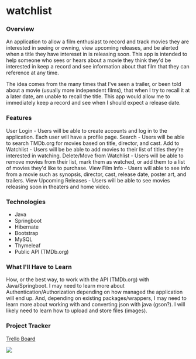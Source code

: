 # watchlist

### Overview
An application to allow a film enthusiast to record and track movies they are interested in seeing or owning, view upcoming releases, and be alerted when a title they have intereset in is releasing soon. This app is intended to help someone who sees or hears about a movie they think they'd be interested in keep a record and see information about that film that they can reference at any time.

The idea comes from the many times that I've seen a trailer, or been told about a movie (usually more independent films), that when I try to recall it at a later date, am unable to recall the title. This app would allow me to immediately keep a record and see when I should expect a release date.
### Features
User Login - Users will be able to create accounts and log in to the application. Each user will have a profile page.
Search - Users will be able to search TMDb.org for movies based on title, director, and cast.
Add to Watchlist - Users will be be able to add movies to their list of titles they're interested in watching.
Delete/Move from Watchlist - Users will be able to remove movies from their list, mark them as watched, or add them to a list of movies they'd like to purchase.
View Film Info - Users will able to see info from a movie such as synopsis, director, cast, release date, poster art, and trailers.
View Upcoming Releases - Users will be able to see movies releasing soon in theaters and home video.
### Technologies
- Java
- Springboot
- Hibernate
- Bootstrap
- MySQL
- Thymeleaf
- Public API (TMDb.org)
### What I'll Have to Learn
How, or the best way, to work with the API (TMDb.org) with Java/Springboot. I may need to learn more about Authentication/Authorization depending on how managed the application will end up. And, depending on existing packages/wrappers, I may need to learn more about working with and converting json with java (gson?). I will likely need to learn how to upload and store files (images).
### Project Tracker
[Trello Board](https://trello.com/b/68Vl0W3G/liftoff-project-board)

![](Use.png)

